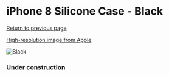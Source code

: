 # iPhone 8 Silicone Case - Black

[Return to previous page](/iphone_7)

[High-resolution image from Apple](https://store.storeimages.cdn-apple.com/8756/as-images.apple.com/is/MQGK2?wid=4500&hei=4500&fmt=png)

<div style="width: 384px"><img src="/everysource/MQGK2.png" alt="Black"></div>

### Under construction
